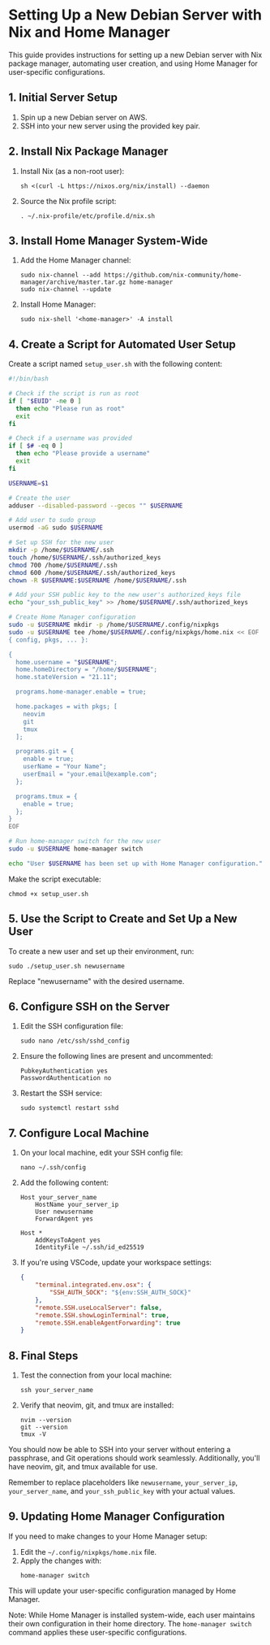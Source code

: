 # Setting Up a New Debian Server with Nix and Home Manager

This guide provides instructions for setting up a new Debian server with Nix package manager, automating user creation, and using Home Manager for user-specific configurations.

## 1. Initial Server Setup

1. Spin up a new Debian server on AWS.
2. SSH into your new server using the provided key pair.

## 2. Install Nix Package Manager

1. Install Nix (as a non-root user):
   ```
   sh <(curl -L https://nixos.org/nix/install) --daemon
   ```

2. Source the Nix profile script:
   ```
   . ~/.nix-profile/etc/profile.d/nix.sh
   ```

## 3. Install Home Manager System-Wide

1. Add the Home Manager channel:
   ```
   sudo nix-channel --add https://github.com/nix-community/home-manager/archive/master.tar.gz home-manager
   sudo nix-channel --update
   ```

2. Install Home Manager:
   ```
   sudo nix-shell '<home-manager>' -A install
   ```

## 4. Create a Script for Automated User Setup

Create a script named `setup_user.sh` with the following content:

```bash
#!/bin/bash

# Check if the script is run as root
if [ "$EUID" -ne 0 ]
  then echo "Please run as root"
  exit
fi

# Check if a username was provided
if [ $# -eq 0 ]
  then echo "Please provide a username"
  exit
fi

USERNAME=$1

# Create the user
adduser --disabled-password --gecos "" $USERNAME

# Add user to sudo group
usermod -aG sudo $USERNAME

# Set up SSH for the new user
mkdir -p /home/$USERNAME/.ssh
touch /home/$USERNAME/.ssh/authorized_keys
chmod 700 /home/$USERNAME/.ssh
chmod 600 /home/$USERNAME/.ssh/authorized_keys
chown -R $USERNAME:$USERNAME /home/$USERNAME/.ssh

# Add your SSH public key to the new user's authorized_keys file
echo "your_ssh_public_key" >> /home/$USERNAME/.ssh/authorized_keys

# Create Home Manager configuration
sudo -u $USERNAME mkdir -p /home/$USERNAME/.config/nixpkgs
sudo -u $USERNAME tee /home/$USERNAME/.config/nixpkgs/home.nix << EOF
{ config, pkgs, ... }:

{
  home.username = "$USERNAME";
  home.homeDirectory = "/home/$USERNAME";
  home.stateVersion = "21.11";

  programs.home-manager.enable = true;

  home.packages = with pkgs; [
    neovim
    git
    tmux
  ];

  programs.git = {
    enable = true;
    userName = "Your Name";
    userEmail = "your.email@example.com";
  };

  programs.tmux = {
    enable = true;
  };
}
EOF

# Run home-manager switch for the new user
sudo -u $USERNAME home-manager switch

echo "User $USERNAME has been set up with Home Manager configuration."
```

Make the script executable:
```
chmod +x setup_user.sh
```

## 5. Use the Script to Create and Set Up a New User

To create a new user and set up their environment, run:

```
sudo ./setup_user.sh newusername
```

Replace "newusername" with the desired username.

## 6. Configure SSH on the Server

1. Edit the SSH configuration file:
   ```
   sudo nano /etc/ssh/sshd_config
   ```

2. Ensure the following lines are present and uncommented:
   ```
   PubkeyAuthentication yes
   PasswordAuthentication no
   ```

3. Restart the SSH service:
   ```
   sudo systemctl restart sshd
   ```

## 7. Configure Local Machine

1. On your local machine, edit your SSH config file:
   ```
   nano ~/.ssh/config
   ```

2. Add the following content:
   ```
   Host your_server_name
       HostName your_server_ip
       User newusername
       ForwardAgent yes

   Host *
       AddKeysToAgent yes
       IdentityFile ~/.ssh/id_ed25519
   ```

3. If you're using VSCode, update your workspace settings:
   ```json
   {
       "terminal.integrated.env.osx": {
           "SSH_AUTH_SOCK": "${env:SSH_AUTH_SOCK}"
       },
       "remote.SSH.useLocalServer": false,
       "remote.SSH.showLoginTerminal": true,
       "remote.SSH.enableAgentForwarding": true
   }
   ```

## 8. Final Steps

1. Test the connection from your local machine:
   ```
   ssh your_server_name
   ```

2. Verify that neovim, git, and tmux are installed:
   ```
   nvim --version
   git --version
   tmux -V
   ```

You should now be able to SSH into your server without entering a passphrase, and Git operations should work seamlessly. Additionally, you'll have neovim, git, and tmux available for use.

Remember to replace placeholders like `newusername`, `your_server_ip`, `your_server_name`, and `your_ssh_public_key` with your actual values.

## 9. Updating Home Manager Configuration

If you need to make changes to your Home Manager setup:

1. Edit the `~/.config/nixpkgs/home.nix` file.
2. Apply the changes with:
   ```
   home-manager switch
   ```

This will update your user-specific configuration managed by Home Manager.

Note: While Home Manager is installed system-wide, each user maintains their own configuration in their home directory. The `home-manager switch` command applies these user-specific configurations.
